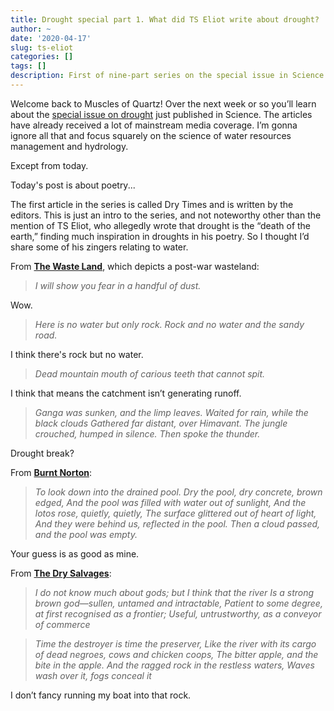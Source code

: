 ```yaml
---
title: Drought special part 1. What did TS Eliot write about drought? 
author: ~
date: '2020-04-17'
slug: ts-eliot
categories: []
tags: []
description: First of nine-part series on the special issue in Science.
---
```

Welcome back to Muscles of Quartz! Over the next week or so you’ll learn about the [special issue on drought](https://science.sciencemag.org/content/368/6488) just published in Science. The articles have already received a lot of mainstream media coverage. I’m gonna ignore all that and focus squarely on the science of water resources management and hydrology.

Except from today.

Today's post is about poetry...

The first article in the series is called Dry Times and is written by the editors. This is just an intro to the series, and not noteworthy other than the mention of TS Eliot, who allegedly wrote that drought is the “death of the earth,” finding much inspiration in droughts in his poetry. So I thought I’d share some of his zingers relating to water.

From [**The Waste Land**](https://www.poetryfoundation.org/poems/47311/the-waste-land), which depicts a post-war wasteland:

> *I will show you fear in a handful of dust.*

Wow.

> *Here is no water but only rock. Rock and no water and the sandy road.*

I think there's rock but no water.

> *Dead mountain mouth of carious teeth that cannot spit.*

I think that means the catchment isn’t generating runoff.

> *Ganga was sunken, and the limp leaves.
Waited for rain, while the black clouds Gathered far distant, over Himavant.
The jungle crouched, humped in silence.
Then spoke the thunder.*

Drought break?


From [**Burnt Norton**](http://www.davidgorman.com/4quartets/1-norton.htm):

> *To look down into the drained pool.
Dry the pool, dry concrete, brown edged,
And the pool was filled with water out of sunlight,
And the lotos rose, quietly, quietly,
The surface glittered out of heart of light,
And they were behind us, reflected in the pool.
Then a cloud passed, and the pool was empty.*

Your guess is as good as mine.


From [**The Dry Salvages**](http://www.davidgorman.com/4quartets/3-salvages.htm):

> *I do not know much about gods; but I think that the river
Is a strong brown god—sullen, untamed and intractable,
Patient to some degree, at first recognised as a frontier;
Useful, untrustworthy, as a conveyor of commerce*

> *Time the destroyer is time the preserver,
Like the river with its cargo of dead negroes, cows and chicken coops,
The bitter apple, and the bite in the apple.
And the ragged rock in the restless waters,
Waves wash over it, fogs conceal it*

I don’t fancy running my boat into that rock.